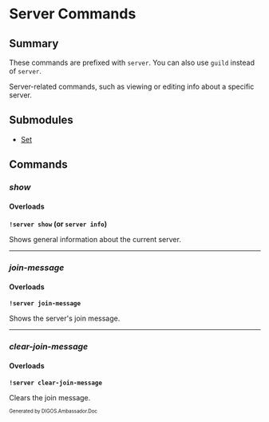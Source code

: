 ﻿Server Commands
===============
## Summary
These commands are prefixed with `server`. You can also use `guild` instead of `server`.

Server-related commands, such as viewing or editing info about a specific server.

## Submodules
* [Set](server_set.md)

## Commands
### *show*
#### Overloads
**`!server show` (or `server info`)**

Shows general information about the current server.

---

### *join-message*
#### Overloads
**`!server join-message`**

Shows the server's join message.

---

### *clear-join-message*
#### Overloads
**`!server clear-join-message`**

Clears the join message.

<sub><sup>Generated by DIGOS.Ambassador.Doc</sup></sub>